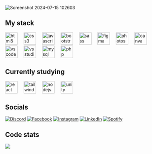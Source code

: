 
![Screenshot 2024-07-15 102603](https://github.com/user-attachments/assets/30f4b35b-d909-4f6c-ba48-d45630989cbd)

<h2 align="left">My stack</h2>

<div align="left">
  
  <img src="https://cdn.jsdelivr.net/gh/devicons/devicon/icons/html5/html5-original.svg" height="40" alt="html5 logo"  />
  <img width="12" />
  <img src="https://cdn.jsdelivr.net/gh/devicons/devicon/icons/css3/css3-original.svg" height="40" alt="css3 logo"  />
  <img width="12" />
  <img src="https://cdn.jsdelivr.net/gh/devicons/devicon/icons/javascript/javascript-original.svg" height="40" alt="javascript logo"  />
  <img width="12" />
  <img src="https://cdn.jsdelivr.net/gh/devicons/devicon@latest/icons/bootstrap/bootstrap-original.svg" height="40" alt="bootstrap logo"  />
  <img width="12" />
  <img src="https://cdn.jsdelivr.net/gh/devicons/devicon/icons/sass/sass-original.svg" height="40" alt="sass logo"  />
  <img width="12" />
  <img src="https://cdn.jsdelivr.net/gh/devicons/devicon/icons/figma/figma-original.svg" height="40" alt="figma logo"  />
  <img width="12" />
  <img src="https://cdn.jsdelivr.net/gh/devicons/devicon/icons/photoshop/photoshop-original.svg" height="40" alt="photoshop logo"  />
  <img width="12" />
  <img src="https://cdn.jsdelivr.net/gh/devicons/devicon@latest/icons/canva/canva-original.svg" height="40" alt="canva logo"  />
  <img width="12" />
  <img src="https://cdn.jsdelivr.net/gh/devicons/devicon@latest/icons/vscode/vscode-original.svg" height="40" alt="vscode logo"  />
  <img width="12" />
  <img src="https://cdn.jsdelivr.net/gh/devicons/devicon@latest/icons/visualstudio/visualstudio-original.svg" height="40" alt="vsstudio logo"  />
  <img width="12" />
  <img src="https://cdn.jsdelivr.net/gh/devicons/devicon@latest/icons/mysql/mysql-original.svg" height="40" alt="mysql logo"  />
  <img width="12" />
  <img src="https://cdn.jsdelivr.net/gh/devicons/devicon@latest/icons/php/php-original.svg" height="40" alt="php logo"  />
  <img width="12" />
  
</div>

<h2 align="left">Currently studying</h2>

<div align="left">
  <img src="https://cdn.jsdelivr.net/gh/devicons/devicon/icons/react/react-original.svg" height="40" alt="react logo"  />
  <img width="12" />
  <img src="https://cdn.jsdelivr.net/gh/devicons/devicon@latest/icons/tailwindcss/tailwindcss-original.svg" height="40" alt="tailwind logo"  />
  <img width="12" />
  <img src="https://cdn.jsdelivr.net/gh/devicons/devicon/icons/nodejs/nodejs-original.svg" height="40" alt="nodejs logo"  />
  <img width="12" />
  <img src="https://cdn.jsdelivr.net/gh/devicons/devicon@latest/icons/unity/unity-original.svg" height="40" alt="unity logo"  />
  <img width="12" />
</div>

## Socials
[![Discord](https://img.shields.io/badge/Discord-%237289DA.svg?logo=discord&logoColor=white)](https://discord.gg/867397558794977321) [![Facebook](https://img.shields.io/badge/Facebook-%231877F2.svg?logo=Facebook&logoColor=white)](https://facebook.com/gonzalesraymond) [![Instagram](https://img.shields.io/badge/Instagram-%23E4405F.svg?logo=Instagram&logoColor=white)](https://instagram.com/reighmond) [![LinkedIn](https://img.shields.io/badge/LinkedIn-%230077B5.svg?logo=linkedin&logoColor=white)](https://linkedin.com/in/raymond-gonzales-230365262)
[![Spotify](https://img.shields.io/badge/Spotify-1ED760?&logo=spotify&logoColor=white)](https://open.spotify.com/user/31skzd62l27cyt2vfovobcigyo2y?si=cca25fe1257d484c)

## Code stats
![](https://github-readme-stats.vercel.app/api/top-langs/?username=RayTzie&theme=react&hide_border=true&include_all_commits=false&count_private=false&layout=compact)
